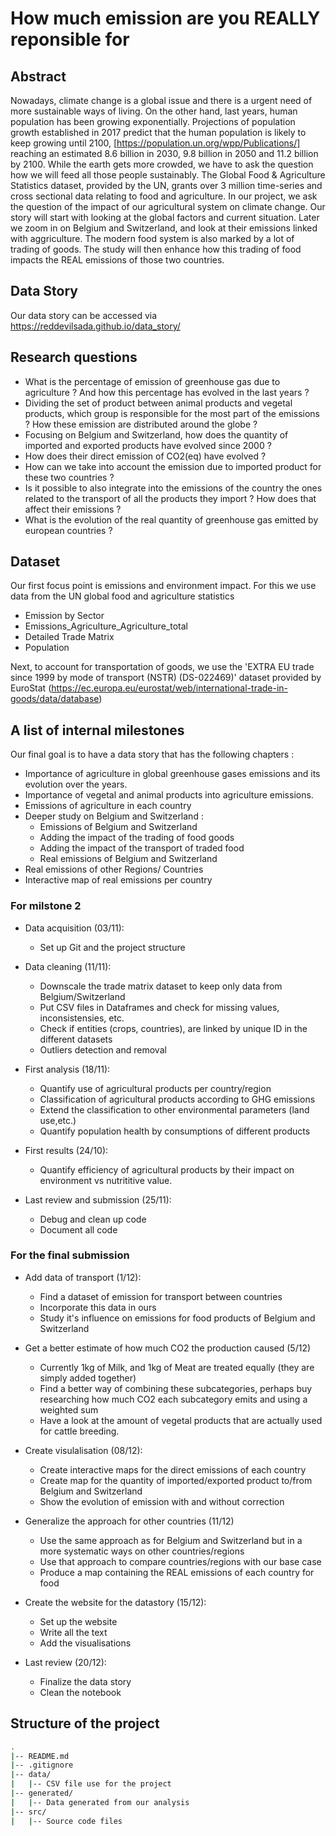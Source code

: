 # How much emission are you REALLY reponsible for

## Abstract

Nowadays, climate change is a global issue and there is a urgent need of more sustainable ways of living. On the other hand, last years, human population has been growing exponentially. Projections of population growth established in 2017 predict that the human population is likely to keep growing until 2100, [https://population.un.org/wpp/Publications/] reaching an estimated 8.6 billion in 2030, 9.8 billion in 2050 and 11.2 billion by 2100. While the earth gets more crowded, we have to ask the question how we will feed all those people sustainably. The Global Food & Agriculture Statistics dataset, provided by the UN, grants over 3 million time-series and cross sectional data relating to food and agriculture. In our project, we ask the question of the impact of our agricultural system on climate change. Our story will start with looking at the global factors and current situation. Later we zoom in on Belgium and Switzerland, and look at their emissions linked with aggriculture. The modern food system is also marked by a lot of trading of goods. The study will then enhance how this trading of food impacts the REAL emissions of those two countries.

## Data Story

Our data story can be accessed via https://reddevilsada.github.io/data_story/

## Research questions

* What is the percentage of emission of greenhouse gas due to agriculture ? And how this percentage has evolved in the last years ?
* Dividing the set of product between animal products and vegetal products, which group is responsible for the most part of the emissions ? How these emission are distributed around the globe ?
* Focusing on Belgium and Switzerland, how does the quantity of imported and exported products have evolved since 2000 ?
* How does their direct emission of CO2(eq) have evolved ?
* How can we take into account the emission due to imported product for these two countries ?
* Is it possible to also integrate into the emissions of the country the ones related to the transport of all the products they import ? How does that affect their emissions ?
* What is the evolution of the real quantity of greenhouse gas emitted by european countries ?

## Dataset
Our first focus point is emissions and environment impact. For this we use data from the UN global food and agriculture statistics
 * Emission by Sector
 * Emissions_Agriculture_Agriculture_total
 * Detailed Trade Matrix
 * Population
 
 Next, to account for transportation of goods, we use the 'EXTRA EU trade since 1999 by mode of transport (NSTR) (DS-022469)' dataset provided by EuroStat (https://ec.europa.eu/eurostat/web/international-trade-in-goods/data/database)
 

## A list of internal milestones

Our final goal is to have a data story that has the following chapters :
* Importance of agriculture in global greenhouse gases emissions and its evolution over the years.
* Importance of vegetal and animal products into agriculture emissions. 
* Emissions of agriculture in each country
* Deeper study on Belgium and Switzerland :
  * Emissions of Belgium and Switzerland
  * Adding the impact of the trading of food goods
  * Adding the impact of the transport of traded food
  * Real emissions of Belgium and Switzerland
* Real emissions of other Regions/ Countries
* Interactive map of real emissions per country  

### For milstone 2

* Data acquisition (03/11):
  * Set up Git and the project structure
  
* Data cleaning (11/11):
  * Downscale the trade matrix dataset to keep only data from Belgium/Switzerland
  * Put CSV files in Dataframes and check for missing values, inconsistensies, etc.
  * Check if entities (crops, countries), are linked by unique ID in the different datasets
  * Outliers detection and removal
  
* First analysis (18/11):
  * Quantify use of agricultural products per country/region
  * Classification of agricultural products according to GHG emissions
  * Extend the classification to other environmental parameters (land use,etc.)
  * Quantify population health by consumptions of different products

* First results (24/10):
  * Quantify efficiency of agricultural products by their impact on environment vs nutrititive value.

* Last review and submission (25/11):
  * Debug and clean up code
  * Document all code
  
### For the final submission

* Add data of transport (1/12):
  * Find a dataset of emission for transport between countries
  * Incorporate this data in ours
  * Study it's influence on emissions for food products of Belgium and Switzerland


* Get a better estimate of how much CO2 the production caused (5/12)
  * Currently 1kg of Milk, and 1kg of Meat are treated equally (they are simply added together)
  * Find a better way of combining these subcategories, perhaps buy researching how much CO2 each
    subcategory emits and using a weighted sum
  * Have a look at the amount of vegetal products that are actually used for cattle breeding.


* Create visulalisation (08/12):
  * Create interactive maps for the direct emissions of each country
  * Create map for the quantity of imported/exported product to/from Belgium and Switzerland
  * Show the evolution of emission with and without correction


* Generalize the approach for other countries (11/12)
  * Use the same approach as for Belgium and Switzerland but in a more systematic ways on other countries/regions
  * Use that approach to compare countries/regions with our base case
  * Produce a map containing the REAL emissions of each country for food


* Create the website for the datastory (15/12):
  * Set up the website
  * Write all the text
  * Add the visualisations


* Last review (20/12):
  * Finalize the data story
  * Clean the notebook
  
## Structure of the project
```bash
.
|-- README.md
|-- .gitignore
|-- data/
|   |-- CSV file use for the project
|-- generated/
|   |-- Data generated from our analysis
|-- src/
|   |-- Source code files
```
